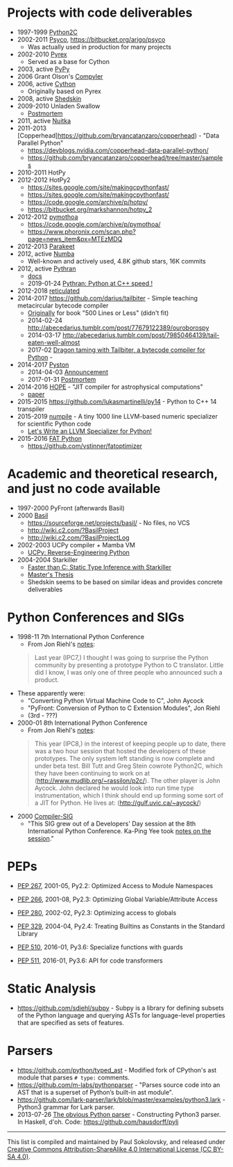 Projects with code deliverables
===============================

* 1997-1999 [Python2C](https://web.archive.org/web/20011025084441/http://www.mudlib.org/~rassilon/p2c/)
* 2002-2011 [Psyco](http://psyco.sourceforge.net/), https://bitbucket.org/arigo/psyco
  * Was actually used in production for many projects
* 2002-2010 [Pyrex](http://www.cosc.canterbury.ac.nz/greg.ewing/python/Pyrex/)
  * Served as a base for Cython
* 2003, active [PyPy](https://bitbucket.org/pypy/pypy)
* 2006 Grant Olson's [Compyler](https://www.grant-olson.net/projects/misc.html)
* 2006, active [Cython](https://github.com/cython/cython)
  * Originally based on Pyrex
* 2008, active [Shedskin](https://github.com/shedskin/shedskin)
* 2009-2010 Unladen Swallow
  * [Postmortem](http://qinsb.blogspot.com/2011/03/unladen-swallow-retrospective.html)
* 2011, active [Nuitka](https://github.com/Nuitka/Nuitka)
* 2011-2013 [Copperhead]https://github.com/bryancatanzaro/copperhead) - "Data Parallel Python"
  * https://devblogs.nvidia.com/copperhead-data-parallel-python/
  * https://github.com/bryancatanzaro/copperhead/tree/master/samples
* 2010-2011 HotPy
* 2012-2012 HotPy2
  * https://sites.google.com/site/makingcpythonfast/
  * https://sites.google.com/site/makingcpythonfast/
  * https://code.google.com/archive/p/hotpy/
  * https://bitbucket.org/markshannon/hotpy_2
* 2012-2012 [pymothoa](https://github.com/sklam/pymothoa)
  * https://code.google.com/archive/p/pymothoa/
  * https://www.phoronix.com/scan.php?page=news_item&px=MTEzMDQ
* 2012-2013 [Parakeet](https://github.com/iskandr/parakeet)
* 2012, active [Numba](https://github.com/numba/numba)
  * Well-known and actively used, 4.8K github stars, 16K commits
* 2012, active [Pythran](https://github.com/serge-sans-paille/pythran)
  * [docs](https://pythran.readthedocs.io)
  * 2019-01-24 [Pythran: Python at C++ speed !](https://medium.com/@olivier.borderies/pythran-python-at-c-speed-518f26af60e8)
* 2012-2018 [reticulated](https://github.com/mvitousek/reticulated)
* 2014-2017 https://github.com/darius/tailbiter - Simple teaching metacircular bytecode compiler
  * [Originally](https://github.com/darius/500lines/tree/master/bytecode-compiler)
    for book "500 Lines or Less" (didn't fit)
  * 2014-02-24 http://abecedarius.tumblr.com/post/77679122389/ouroborospy
  * 2014-03-17 http://abecedarius.tumblr.com/post/79850464139/tail-eaten-well-almost
  * 2017-02 [Dragon taming with Tailbiter, a bytecode compiler for Python](https://codewords.recurse.com/issues/seven/dragon-taming-with-tailbiter-a-bytecode-compiler) -
* 2014-2017 [Pyston](https://github.com/dropbox/pyston)
  * 2014-04-03 [Announcement](https://blogs.dropbox.com/tech/2014/04/introducing-pyston-an-upcoming-jit-based-python-implementation/)
  * 2017-01-31 [Postmortem](https://blog.pyston.org/2017/01/31/pyston-0-6-1-released-and-future-plans/)
* 2014-2016 [HOPE](https://github.com/jakeret/hope) - "JIT compiler for astrophysical computations"
  * [paper](https://arxiv.org/abs/1410.4345)
* 2015-2015 https://github.com/lukasmartinelli/py14 - Python to C++ 14 transpiler
* 2015-2019 [numpile](https://github.com/sdiehl/numpile) - A tiny 1000 line LLVM-based numeric specializer for scientific Python code
  * [Let's Write an LLVM Specializer for Python!](http://dev.stephendiehl.com/numpile/)
* 2015-2016 [FAT Python](https://faster-cpython.readthedocs.io/fat_python.html)
  * https://github.com/vstinner/fatoptimizer

Academic and theoretical research, and just no code available
=============================================================

* 1997-2000 PyFront (afterwards Basil)
* 2000 [Basil](http://wildideas.org/basil/)
  * https://sourceforge.net/projects/basil/ - No files, no VCS
  * http://wiki.c2.com/?BasilProject
  * http://wiki.c2.com/?BasilProjectLog
* 2002-2003 UCPy compiler + Mamba VM
  * [UCPy: Reverse-Engineering Python](https://pages.cpsc.ucalgary.ca/~aycock/papers/ucpy.pdf)
* 2004-2004 Starkiller
  * [Faster than C: Static Type Inference with Starkiller](http://citeseer.ist.psu.edu/viewdoc/summary?doi=10.1.1.95.3786)
  * [Master's Thesis](https://dspace.mit.edu/handle/1721.1/16688)
  * Shedskin seems to be based on similar ideas and provides concrete deliverables

Python Conferences and SIGs
===========================

* 1998-11 7th International Python Conference
  * From Jon Riehl's [notes](https://wildideas.org/basil/):
  > Last year (IPC7,) I thought I was going to surprise the Python community
  > by presenting a prototype Python to C translator. Little did I know,
  > I was only one of three people who announced such a product.
 * These apparently were:
   * "Converting Python Virtual Machine Code to C", John Aycock
   * "PyFront: Conversion of Python to C Extension Modules", Jon Riehl
   * (3rd - ???)
* 2000-01 8th International Python Conference
  * From Jon Riehl's [notes](https://wildideas.org/basil/):
  > This year (IPC8,) in the interest of keeping people up to date,
  > there was a two hour session that hosted the developers of these
  > prototypes. The only system left standing is now complete and under
  > beta test. Bill Tutt and Greg Stein cowrote Python2C, which they
  > have been continuing to work on at (http://www.mudlib.org/~rassilon/p2c/).
  > The other player is John Aycock. John declared he would look into run time
  > type instrumentation, which I think should end up forming some sort of a
  > JIT for Python. He lives at: (http://gulf.uvic.ca/~aycock/) 
* 2000 [Compiler-SIG](ftp://ftp.ntua.gr/mirror/python/sigs/compiler-sig/index.html)
  * "This SIG grew out of a Developers' Day session at the 8th International Python
    Conference. Ka-Ping Yee took
    [notes on the session](ftp://ftp.ntua.gr/mirror/python/sigs/compiler-sig/dev-day-notes.txt)."

PEPs
====
* [PEP 267](https://www.python.org/dev/peps/pep-0267/), 2001-05, Py2.2: Optimized Access to Module Namespaces
* [PEP 266](https://www.python.org/dev/peps/pep-0266/), 2001-08, Py2.3: Optimizing Global Variable/Attribute Access
* [PEP 280](https://www.python.org/dev/peps/pep-0280/), 2002-02, Py2.3: Optimizing access to globals

* [PEP 329](https://www.python.org/dev/peps/pep-0329/), 2004-04, Py2.4: Treating Builtins as Constants in the Standard Library

* [PEP 510](https://www.python.org/dev/peps/pep-0510/), 2016-01, Py3.6: Specialize functions with guards
* [PEP 511](https://www.python.org/dev/peps/pep-0511/), 2016-01, Py3.6: API for code transformers


Static Analysis
===============

* https://github.com/sdiehl/subpy - Subpy is a library for defining subsets
of the Python language and querying ASTs for language-level properties that
are specified as sets of features.


Parsers
=======

* https://github.com/python/typed_ast - Modified fork of CPython's ast module
  that parses `# type:` comments.
* https://github.com/m-labs/pythonparser - "Parses source code into an AST
  that is a superset of Python’s built-in ast module".
* https://github.com/lark-parser/lark/blob/master/examples/python3.lark - Python3
  grammar for Lark parser.
* 2013-07-26 [The obvious Python parser](http://blog.nullspace.io/obvious-python-parser.html) -
  Constructing Python3 parser. In Haskell, d'oh. Code: https://github.com/hausdorff/pyli

---
This list is compiled and maintained by Paul Sokolovsky, and released under
[Creative Commons Attribution-ShareAlike 4.0 International License (CC BY-SA 4.0)](https://creativecommons.org/licenses/by-sa/4.0/).
